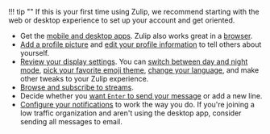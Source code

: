 !!! tip ""
    If this is your first time using Zulip, we recommend starting with the web
    or desktop experience to set up your account and get oriented.

- Get the [mobile and desktop apps](/apps). Zulip also works great in a [browser](/help/supported-browsers).
- [Add a profile picture](/help/change-your-profile-picture) and
  [edit your profile information](https://zulip.com/help/edit-your-profile) to tell others
  about yourself.
- [Review your display settings](/help/review-your-settings#review-your-display-settings).
  You can [switch between day and night mode](/help/night-mode),
  [pick your favorite emoji theme](/help/emoji-and-emoticons#change-your-emoji-set),
  [change your language](/help/change-your-language), and make other tweaks to your Zulip experience.
- [Browse and subscribe to streams](/help/browse-and-subscribe-to-streams).
- Decide whether you [want `Enter` to send your message](/help/enable-enter-to-send)
  or add a new line.
- [Configure your notifications](/#settings/notifications) to work the way
  you do. If you're joining a low traffic organization and aren't using the
  desktop app, consider sending all messages to email.
